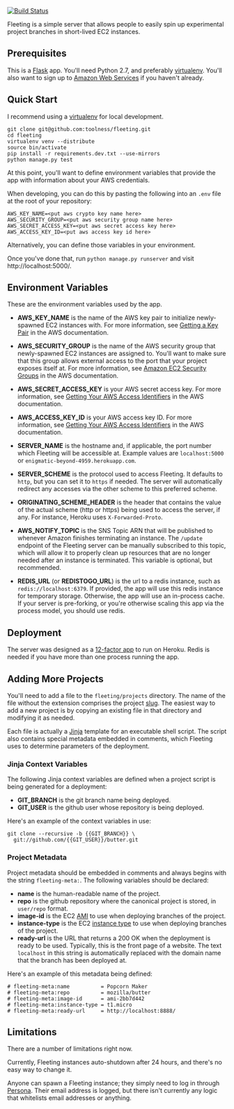 [![Build Status](https://travis-ci.org/toolness/fleeting.png?branch=master)](https://travis-ci.org/toolness/fleeting)

Fleeting is a simple server that allows people to easily spin up
experimental project branches in short-lived EC2 instances.

## Prerequisites

This is a [Flask][] app. You'll need Python 2.7, and preferably
[virtualenv][]. You'll also want to sign up to [Amazon Web Services][aws]
if you haven't already.

## Quick Start

I recommend using a [virtualenv][] for local development.

    git clone git@github.com:toolness/fleeting.git
    cd fleeting
    virtualenv venv --distribute
    source bin/activate
    pip install -r requirements.dev.txt --use-mirrors
    python manage.py test

At this point, you'll want to define environment variables that provide
the app with information about your AWS credentials.

When developing, you can do this by pasting the following into an
`.env` file at the root of your repository:

```
AWS_KEY_NAME=<put aws crypto key name here>
AWS_SECURITY_GROUP=<put aws security group name here>
AWS_SECRET_ACCESS_KEY=<put aws secret access key here>
AWS_ACCESS_KEY_ID=<put aws access key id here>
```

Alternatively, you can define those variables in your environment.

Once you've done that, run `python manage.py runserver` and visit 
http://localhost:5000/.

## Environment Variables

These are the environment variables used by the app.

* **AWS_KEY_NAME** is the name of the AWS key pair to initialize 
  newly-spawned EC2 instances with. For more information, see
  [Getting a Key Pair][keypair] in the AWS documentation.

* **AWS_SECURITY_GROUP** is the name of the AWS security group
  that newly-spawned EC2 instances are assigned to. You'll want to
  make sure that this group allows external access to the port that
  your project exposes itself at. For more information, see
  [Amazon EC2 Security Groups][secgroup] in the AWS documentation.

* **AWS_SECRET_ACCESS_KEY** is your AWS secret access key. For more
  information, see [Getting Your AWS Access Identifiers][access] in
  the AWS documentation.

* **AWS_ACCESS_KEY_ID** is your AWS access key ID.  For more
  information, see [Getting Your AWS Access Identifiers][access] in
  the AWS documentation.

* **SERVER_NAME** is the hostname and, if applicable, the port number
  which Fleeting will be accessible at. Example values are
  `localhost:5000` or `enigmatic-beyond-4959.herokuapp.com`.

* **SERVER_SCHEME** is the protocol used to access Fleeting. It defaults
  to `http`, but you can set it to `https` if needed. The server will
  automatically redirect any accesses via the other scheme to this
  preferred scheme.

* **ORIGINATING_SCHEME_HEADER** is the header that contains the
  value of the actual scheme (http or https) being used to access the
  server, if any. For instance, Heroku uses `X-Forwarded-Proto`.

* **AWS_NOTIFY_TOPIC** is the SNS Topic ARN that will be published to
  whenever Amazon finishes terminating an instance. The `/update` endpoint
  of the Fleeting server can be manually subscribed to this topic, which
  will allow it to properly clean up resources that are no longer needed
  after an instance is terminated. This variable is optional, but
  recommended.

* **REDIS_URL** (or **REDISTOGO_URL**) is the url to a redis instance,
  such as `redis://localhost:6379`. If provided, the app will use this
  redis instance for temporary storage. Otherwise, the app will use an
  in-process cache. If your server is pre-forking, or you're otherwise
  scaling this app via the process model, you should use redis.

## Deployment

The server was designed as a [12-factor app]() to run on Heroku.
Redis is needed if you have more than one process running the app.

## Adding More Projects

You'll need to add a file to the `fleeting/projects` directory. The
name of the file without the extension comprises the project [slug][]. The
easiest way to add a new project is by copying an existing file in that
directory and modifying it as needed.

Each file is actually a [Jinja][] template for an executable shell
script. The script also contains special metadata embedded in comments,
which Fleeting uses to determine parameters of the deployment.

### Jinja Context Variables

The following Jinja context variables are defined when a project script is
being generated for a deployment:

* **GIT_BRANCH** is the git branch name being deployed.
* **GIT_USER** is the github user whose repository is being deployed.

Here's an example of the context variables in use:

```
git clone --recursive -b {{GIT_BRANCH}} \
  git://github.com/{{GIT_USER}}/butter.git
```

### Project Metadata

Project metadata should be embedded in comments and always begins with
the string `fleeting-meta:`. The following variables should be declared:

* **name** is the human-readable name of the project.
* **repo** is the github repository where the canonical project is
  stored, in `user/repo` format.
* **image-id** is the EC2 [AMI][] to use when deploying branches of
  the project.
* **instance-type** is the EC2 [instance type][] to use when deploying
  branches of the project.
* **ready-url** is the URL that returns a 200 OK when the deployment is
  ready to be used. Typically, this is the front page of a website. The
  text `localhost` in this string is automatically replaced with the
  domain name that the branch has been deployed at.

Here's an example of this metadata being defined:

```
# fleeting-meta:name          = Popcorn Maker
# fleeting-meta:repo          = mozilla/butter
# fleeting-meta:image-id      = ami-2bb7d442
# fleeting-meta:instance-type = t1.micro
# fleeting-meta:ready-url     = http://localhost:8888/
```

## Limitations

There are a number of limitations right now.

Currently, Fleeting instances auto-shutdown after 24 hours, and there's
no easy way to change it.

Anyone can spawn a Fleeting instance; they simply need to log in through
[Persona][]. Their email address is logged, but there isn't currently
any logic that whitelists email addresses or anything.

  [Flask]: http://flask.pocoo.org/
  [aws]: http://aws.amazon.com/
  [virtualenv]: http://www.virtualenv.org/
  [keypair]: http://docs.aws.amazon.com/AWSEC2/latest/UserGuide/generating-a-keypair.html
  [secgroup]: http://docs.aws.amazon.com/AWSEC2/latest/UserGuide/using-network-security.html
  [access]: http://docs.aws.amazon.com/fws/1.1/GettingStartedGuide/index.html?AWSCredentials.html
  [slug]: http://en.wikipedia.org/wiki/Clean_URL#Slug
  [Persona]: http://persona.org/
  [Jinja]: http://jinja.pocoo.org/
  [AMI]: https://aws.amazon.com/amis/
  [instance type]: http://aws.amazon.com/ec2/instance-types/
  [12-factor app]: http://www.12factor.net/
